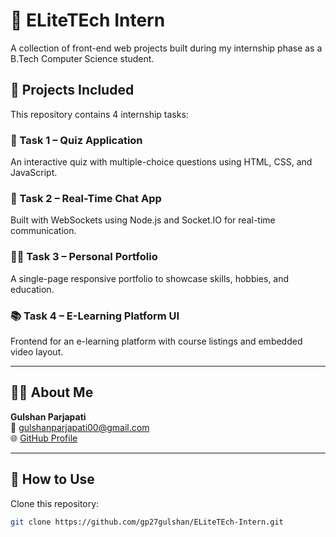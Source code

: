 # 💼 ELiteTEch Intern

A collection of  front-end web projects built during my internship phase as a B.Tech Computer Science student.

## 🚀 Projects Included

This repository contains 4 internship tasks:

### 🔢 Task 1 – Quiz Application
An interactive quiz with multiple-choice questions using HTML, CSS, and JavaScript.

### 💬 Task 2 – Real-Time Chat App
Built with WebSockets using Node.js and Socket.IO for real-time communication.

### 🧑‍💻 Task 3 – Personal Portfolio
A single-page responsive portfolio to showcase skills, hobbies, and education.

### 📚 Task 4 – E-Learning Platform UI
Frontend for an e-learning platform with course listings and embedded video layout.

---

## 🧑‍💻 About Me

**Gulshan Parjapati**  
📧 gulshanparjapati00@gmail.com  
🌐 [GitHub Profile](https://github.com/gp27gulshan)

---

## 🏁 How to Use

Clone this repository:

```bash
git clone https://github.com/gp27gulshan/ELiteTEch-Intern.git
